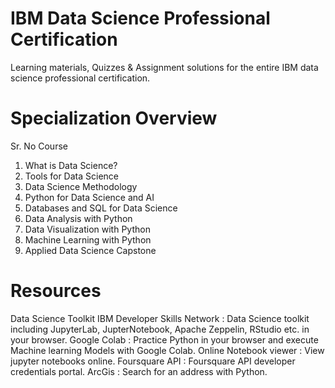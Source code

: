 # IBM Data Science Professional Certification
 Learning materials, Quizzes & Assignment solutions for the entire IBM data science professional certification.

# Specialization Overview
Sr. No	Course
1.	What is Data Science?
2.	Tools for Data Science
3.	Data Science Methodology
4.	Python for Data Science and AI
5.	Databases and SQL for Data Science
6.	Data Analysis with Python
7.	Data Visualization with Python
8.	Machine Learning with Python
9.	Applied Data Science Capstone

# Resources
Data Science Toolkit
IBM Developer Skills Network : Data Science toolkit including JupyterLab, JupterNotebook, Apache Zeppelin, RStudio etc. in your browser.
Google Colab : Practice Python in your browser and execute Machine learning Models with Google Colab.
Online Notebook viewer : View jupyter notebooks online.
Foursquare API : Foursquare API developer credentials portal.
ArcGis : Search for an address with Python.
